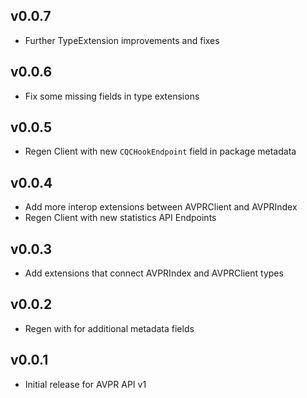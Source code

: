 ## v0.0.7
- Further TypeExtension improvements and fixes

## v0.0.6
- Fix some missing fields in type extensions

## v0.0.5
- Regen Client with new `CQCHookEndpoint` field in package metadata

## v0.0.4

- Add more interop extensions between AVPRClient and AVPRIndex
- Regen Client with new statistics API Endpoints
 
## v0.0.3

- Add extensions that connect AVPRIndex and AVPRClient types

## v0.0.2

- Regen with for additional metadata fields

## v0.0.1

- Initial release for AVPR API v1
